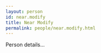 ```yaml
---
layout: person
id: near.modify
title: Near Modify
permalink: people/near.modify.html
---
```


Person details...